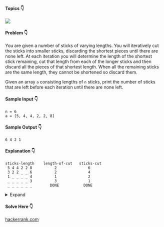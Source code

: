 #### Topics :point_down:
![](https://img.shields.io/badge/-sorting-wheat)

#### Problem :point_down:
You are given a number of sticks of varying lengths. You will iteratively cut the sticks into smaller sticks, discarding the shortest pieces until there are none left. At each iteration you will determine the length of the shortest stick remaining, cut that length from each of the longer sticks and then discard all the pieces of that shortest length. When all the remaining sticks are the same length, they cannot be shortened so discard them.

Given an array `a` consisting lengths of `n` sticks, print the number of sticks that are left before each iteration until there are none left.
#### Sample Input :point_down:
```
n = 6
a = [5, 4, 4, 2, 2, 8]
```
#### Sample Output :point_down:
```
6 4 2 1
```
#### Explanation :point_down:
```
sticks-length    length-of-cut   sticks-cut
 5 4 4 2 2 8          2              6
 3 2 2 _ _ 6          2              4
 1 _ _ _ _ 4          1              2
 _ _ _ _ _ 3          3              1
 _ _ _ _ _ _        DONE           DONE
```
<details>
<summary>Expand</summary>

#### Python :point_down:
```py
def solve(a):
    l = len(a)
    c = [l] # sticks cut
    a.sort()
    
    for i in range(1, l):
        if (a[i] != a[i-1]):
            c.append(l - i)
            
    return c
```
#### Time Complexity :point_down:
```
O(n log n)
```
#### Space Complexity :point_down:
```
O(n)
```
</details>

#### Solve Here :point_down:
[hackerrank.com](https://www.hackerrank.com/challenges/cut-the-sticks/problem)
